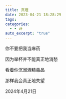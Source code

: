 ```yaml
---
title: 真理
date: 2023-04-21 18:28:29
tags: 
categories:
  - - 诗
auto_excerpt: "true"
---
```


你不要把我当麻药

因为举杯并不能真正地消愁

看着你沉溺酒精毒品

那样我会真正地失望

2024年4月21日